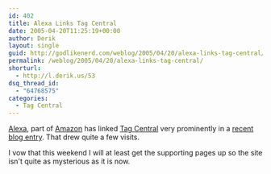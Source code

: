 ```yaml
---
id: 402
title: Alexa Links Tag Central
date: 2005-04-20T11:25:19+00:00
author: Derik
layout: single
guid: http://godlikenerd.com/weblog/2005/04/20/alexa-links-tag-central/
permalink: /weblog/2005/04/20/alexa-links-tag-central/
shorturl:
  - http://l.derik.us/53
dsq_thread_id:
  - "64768575"
categories:
  - Tag Central
---
```

[Alexa](http://www.alexa.com), part of [Amazon](http://www.amazon.com) has linked [Tag Central](http://tagcentral.net) very prominently in a [recent blog entry](http://awis.blogspot.com/2005/04/goodbye-old-media-hello-new-media.html). That drew quite a few visits.

I vow that this weekend I will at least get the supporting pages up so the site isn't quite as mysterious as it is now.